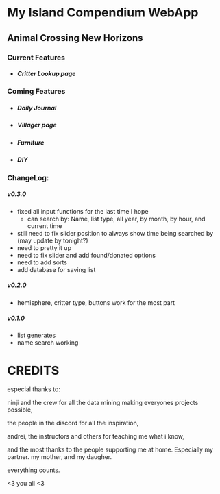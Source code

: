 # My Island Compendium WebApp
## Animal Crossing New Horizons

### Current Features

* ##### Critter Lookup page

### Coming Features

* ##### Daily Journal
* ##### Villager page
* ##### Furniture
* ##### DIY

### ChangeLog:

##### v0.3.0
* fixed all input functions for the last time I hope
  * can search by: Name, list type, all year, by month, by hour, and current time
* still need to fix slider position to always show time being searched by (may update by tonight?)
* need to pretty it up
* need to fix slider and add found/donated options
* need to add sorts
* add database for saving list
##### v0.2.0
* hemisphere, critter type, buttons work for the most part
##### v0.1.0
* list generates
* name search working

# CREDITS
especial thanks to:

ninji and the crew for all the data mining making everyones projects possible,

the people in the discord for all the inspiration,

andrei, the instructors and others for teaching me what i know,

and the most thanks to the people supporting me at home. Especially my partner. my mother, and my daugher.

everything counts.

<3 you all <3
